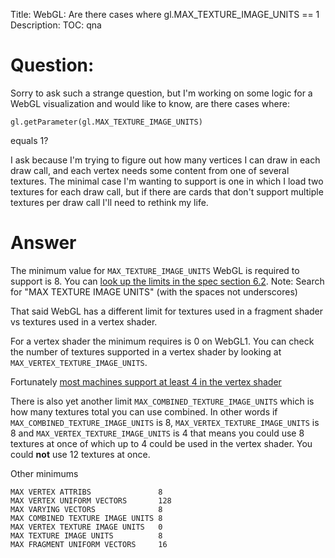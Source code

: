 Title: WebGL: Are there cases where gl.MAX_TEXTURE_IMAGE_UNITS == 1
Description:
TOC: qna

# Question:

Sorry to ask such a strange question, but I'm working on some logic for a WebGL visualization and would like to know, are there cases where:

    gl.getParameter(gl.MAX_TEXTURE_IMAGE_UNITS)

equals 1?

I ask because I'm trying to figure out how many vertices I can draw in each draw call, and each vertex needs some content from one of several textures. The minimal case I'm wanting to support is one in which I load two textures for each draw call, but if there are cards that don't support multiple textures per draw call I'll need to rethink my life.

# Answer

The minimum value for `MAX_TEXTURE_IMAGE_UNITS` WebGL is required to support is 8. You can [look up the limits in the spec section 6.2](https://www.khronos.org/registry/OpenGL/specs/es/2.0/es_full_spec_2.0.pdf). Note: Search for "MAX TEXTURE IMAGE UNITS" (with the spaces not underscores)

That said WebGL has a different limit for textures used in a fragment shader vs textures used in a vertex shader.

For a vertex shader the minimum requires is 0 on WebGL1. You can check the number of textures supported in a vertex shader by looking at `MAX_VERTEX_TEXTURE_IMAGE_UNITS`.

Fortunately [most machines support at least 4 in the vertex shader](https://webglstats.com/webgl/parameter/MAX_VERTEX_TEXTURE_IMAGE_UNITS)

There is also yet another limit `MAX_COMBINED_TEXTURE_IMAGE_UNITS` which is how many textures total you can use combined. In other words if `MAX_COMBINED_TEXTURE_IMAGE_UNITS` is 8, `MAX_VERTEX_TEXTURE_IMAGE_UNITS` is 8 and `MAX_VERTEX_TEXTURE_IMAGE_UNITS` is 4 that means you could use 8 textures at once of which up to 4 could be used in the vertex shader. You could **not** use 12 textures at once.

Other minimums

    MAX VERTEX ATTRIBS               8
    MAX VERTEX UNIFORM VECTORS       128
    MAX VARYING VECTORS              8
    MAX COMBINED TEXTURE IMAGE UNITS 8
    MAX VERTEX TEXTURE IMAGE UNITS   0
    MAX TEXTURE IMAGE UNITS          8
    MAX FRAGMENT UNIFORM VECTORS     16

